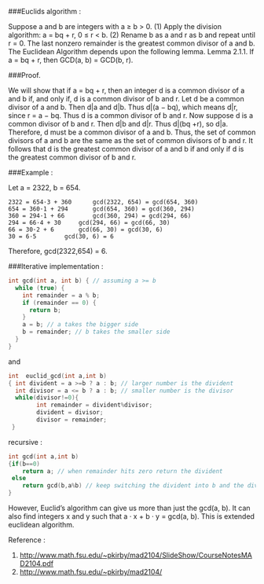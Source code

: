 ###Euclids algorithm :

Suppose a and b are integers
with a ≥ b > 0.
(1) Apply the division algorithm: a = bq + r, 0 ≤ r < b.
(2) Rename b as a and r as b and repeat until r = 0.
The last nonzero remainder is the greatest common divisor of a and b.
The Euclidean Algorithm depends upon the following lemma.
Lemma 2.1.1. If a = bq + r, then GCD(a, b) = GCD(b, r).

###Proof. 

We will show that if a = bq + r, then an integer d is a common divisor
of a and b if, and only if, d is a common divisor of b and r.
Let d be a common divisor of a and b. Then d|a and d|b. Thus d|(a − bq), which
means d|r, since r = a − bq. Thus d is a common divisor of b and r.
Now suppose d is a common divisor of b and r. Then d|b and d|r. Thus d|(bq +r),
so d|a. Therefore, d must be a common divisor of a and b.
Thus, the set of common divisors of a and b are the same as the set of common
divisors of b and r. It follows that d is the greatest common divisor of a and b if and
only if d is the greatest common divisor of b and r.

###Example : 

Let a = 2322, b = 654.

 	2322 = 654·3 + 360	  	gcd(2322, 654) = gcd(654, 360)
 	654 = 360·1 + 294	  	gcd(654, 360) = gcd(360, 294)
 	360 = 294·1 + 66	  	gcd(360, 294) = gcd(294, 66)
 	294 = 66·4 + 30	  	gcd(294, 66) = gcd(66, 30)
 	66 = 30·2 + 6	  	gcd(66, 30) = gcd(30, 6)
 	30 = 6·5	  	gcd(30, 6) = 6
Therefore, gcd(2322,654) = 6.



###Iterative implementation : 
```C++
int gcd(int a, int b) { // assuming a >= b
  while (true) {
    int remainder = a % b;
    if (remainder == 0) {
      return b;
    }
    a = b; // a takes the bigger side 
    b = remainder; // b takes the smaller side 
  }
}
```
and

```C++
int  euclid_gcd(int a,int b)
{ int divident = a >=b ? a : b; // larger number is the divident
  int divisor = a <= b ? a : b; // smaller number is the divisor
  while(divisor!=0){
        int remainder = divident%divisor;
        divident = divisor;
        divisor = remainder;
 }
```
recursive : 
```C++
int gcd(int a,int b)
{if(b==0)
    return a; // when remainder hits zero return the divident
 else
    return gcd(b,a%b) // keep switching the divident into b and the divisor into a%b.
}
```

However, Euclid’s algorithm can give us more than just the gcd(a, b). It can also find
integers x and y such that a · x + b · y = gcd(a, b). This is extended euclidean algorithm.





Reference : 
1. http://www.math.fsu.edu/~pkirby/mad2104/SlideShow/CourseNotesMAD2104.pdf
2. http://www.math.fsu.edu/~pkirby/mad2104/




